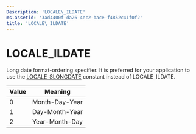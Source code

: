 ```yaml
---
Description: 'LOCALE\_ILDATE'
ms.assetid: '3ad4400f-da26-4ec2-bace-f4852c41f0f2'
title: 'LOCALE\_ILDATE'
---
```


# LOCALE\_ILDATE

Long date format-ordering specifier. It is preferred for your application to use the [LOCALE\_SLONGDATE](locale-slongdate.md) constant instead of LOCALE\_ILDATE.



| Value | Meaning        |
|-------|----------------|
| 0     | Month-Day-Year |
| 1     | Day-Month-Year |
| 2     | Year-Month-Day |



 

 

 



